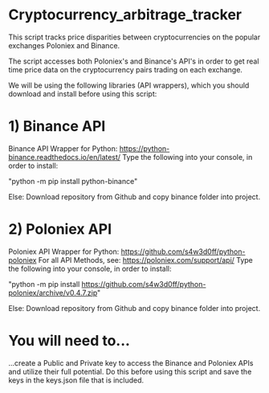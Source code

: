 # Cryptocurrency_arbitrage_tracker

This script tracks price disparities between cryptocurrencies on the popular exchanges Poloniex and Binance.

The script accesses both Poloniex's and Binance's API's in order to get real time price data on the cryptocurrency pairs trading on each exchange.

We will be using the following libraries (API wrappers), which you should download and install before using this script:



# 1) Binance API


Binance API Wrapper for Python: https://python-binance.readthedocs.io/en/latest/
Type the following into your console, in order to install:


"python -m pip install python-binance"


Else: Download repository from Github and copy binance folder into project.



# 2) Poloniex API


Poloniex API Wrapper for Python: https://github.com/s4w3d0ff/python-poloniex
For all API Methods, see: https://poloniex.com/support/api/
Type the following into your console, in order to install:


"python -m pip install https://github.com/s4w3d0ff/python-poloniex/archive/v0.4.7.zip"


Else: Download repository from Github and copy binance folder into project.

# You will need to...

...create a Public and Private key to access the Binance and Poloniex APIs and utilize their full potential.
Do this before using this script and save the keys in the keys.json file that is included.

